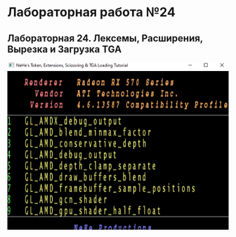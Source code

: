 # Лабораторная работа №24
## Лабораторная 24. Лексемы, Расширения, Вырезка и Загрузка TGA

![Результат выполнения 1](https://github.com/KhanovDmitrii/graphics_khanov/blob/master/LB/LB24/lb24_res_vipolneniya.png)
